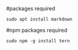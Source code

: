 #packages required
```
sudo apt install markdown
```

#npm packages required
```
sudo npm -g install tern
```
